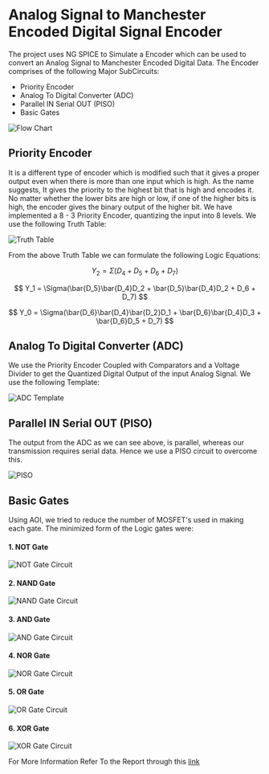# Analog Signal to Manchester Encoded Digital Signal Encoder

The project uses NG SPICE to Simulate a Encoder which can be used to convert an Analog Signal to Manchester Encoded Digital Data. The Encoder comprises of the following Major SubCircuits:

- Priority Encoder
- Analog To Digital Converter (ADC)
- Parallel IN Serial OUT (PISO)
- Basic Gates

![Flow Chart](Circuits/Flowchart.png "Manchester Encoder")


## Priority Encoder
It is a different type of encoder which is modified such that it gives a proper output even when there is more than one input which is high. As the name suggests, It gives the priority to the highest bit that is high and encodes it. No matter whether the lower bits are high or low, if one of the higher bits is high, the encoder gives the binary output of the higher bit. 
We have implemented a 8 - 3 Priority Encoder, quantizing the input into 8 levels. We use the following Truth Table:

![Truth Table](Circuits/PriorityEnc.png "Priority Encoder")

From the above Truth Table we can formulate the following Logic Equations:

$$
Y_2 = \Sigma(D_4 + D_5 + D_6 +D_7)
$$

$$
Y_1 = \Sigma(\bar{D_5}\bar{D_4}D_2 + \bar{D_5}\bar{D_4}D_2 + D_6 + D_7)
$$

$$
Y_0 = \Sigma(\bar{D_6}\bar{D_4}\bar{D_2}D_1 + \bar{D_6}\bar{D_4}D_3 + \bar{D_6}D_5 + D_7)
$$

## Analog To Digital Converter (ADC)
We use the Priority Encoder Coupled with Comparators and a Voltage Divider to get the Quantized Digital Output of the input Analog Signal. We use the following Template:

![ADC Template](Circuits/ADC.jpg "Analog To Digital Converter")

## Parallel IN Serial OUT (PISO)
The output from the ADC as we can see above, is parallel, whereas our transmission requires serial data. Hence we use a PISO circuit to overcome this.

![PISO](Circuits/PISO.png "Analog To Digital Converter")

## Basic Gates
Using AOI, we tried to reduce the number of MOSFET's used in making each gate. The minimized form of the Logic gates were:

#### 1. NOT Gate

![NOT Gate Circuit](Circuits/NotGate.png "NOT Gate")

#### 2. NAND Gate

![NAND Gate Circuit](Circuits/NandGate.png "NAND Gate")

#### 3. AND Gate

![AND Gate Circuit](Circuits/AndGate.png "AND Gate")

#### 4. NOR Gate

![NOR Gate Circuit](Circuits/NorGate.png "NOR Gate")

#### 5. OR Gate

![OR Gate Circuit](Circuits/OrGate.png "OR Gate")

#### 6. XOR Gate

![XOR Gate Circuit](Circuits/XorGate.png "XOR Gate")

For More Information Refer To the Report through this [link](https://drive.google.com/file/d/1msZa1UPSvkY5PF6-qT103bYxw3pEaOKy/view?usp=sharing)